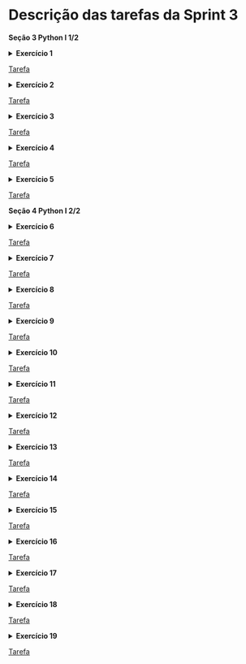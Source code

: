 # Descrição das tarefas da Sprint 3

**Seção 3 Python I 1/2**

<details>
<summary>
<b>Exercício 1</b>
</summary>

Escreva um código Python que imprime o nome e a idade do
João de 37 anos e imprime o ano em que ele completará 100 anos.

Dica: você pode ler strings digitadas no teclado utilizando a função
builtin input('mensagem'). Lembre-se de converter números para seu
respectivo tipo (int ou float) antes fazer operações aritméticas.

</details>

[Tarefa](https://github.com/telmacarvalho/programa_de_bolsas_compass/blob/main/Python/Data_%26_Analytics/Ex1.py)

<details>
<summary>
<b>Exercício 2</b>
</summary>

Escreva um código Python que verifica se os números 0, 7851
e 9 elevado na potência 3  são pares ou ímpares.
Para cada número, imprima o Par: ou Ímpar: e o número correspondente.

Exemplo de formato de saída:

Par: 2

Ímpar: 3

</details>

[Tarefa](https://github.com/telmacarvalho/programa_de_bolsas_compass/blob/main/Python/Data_%26_Analytics/Ex2.py)

<details>
<summary>
<b>Exercício 3</b>
</summary>

Escreva um código Python que imprime os números pares de 0 até 20
(incluso).

Dica: olhe a documentação da função range().
</details>

[Tarefa](https://github.com/telmacarvalho/programa_de_bolsas_compass/blob/main/Python/Data_%26_Analytics/Ex3.py)

<details>
<summary>
<b>Exercício 4</b>
</summary>

Escreva um código Python que imprime todos os números primos
de 0 até 100.

</details>

[Tarefa](https://github.com/telmacarvalho/programa_de_bolsas_compass/blob/main/Python/Data_%26_Analytics/Ex4.py)

<details>
<summary>
<b>Exercício 5</b>
</summary>

Escreva um código Python que tem 3 variáveis dia (22),
mês(10) e ano(2022) e imprime a data completa no formato a seguir:
Exemplo: 22/10/2022

</details>

[Tarefa](https://github.com/telmacarvalho/programa_de_bolsas_compass/blob/main/Python/Data_%26_Analytics/Ex5.py)


**Seção 4 Python I 2/2**

<details>
<summary>
<b>Exercício 6</b>
</summary>

Dada duas listas como as no exemplo abaixo:

a = [1, 1, 2, 3, 5, 8, 14, 21, 34, 55, 89]
b = [1, 2, 3, 4, 5, 6, 7, 8, 9, 10, 11, 12, 13, 14, 15]

Escreva um programa que retorne o que ambas as listas têm em comum
(sem repetições).
O seu programa deve funcionar para listas de qualquer tamanho.


</details>

[Tarefa](https://github.com/telmacarvalho/programa_de_bolsas_compass/blob/main/Python/Data_%26_Analytics/Ex6.py)

<details>
<summary>
<b>Exercício 7</b>
</summary>

Dada a seguinte lista:

a = [1, 4, 9, 16, 25, 36, 49, 64, 81, 100]

Faça um programa que gere uma nova lista contendo apenas números ímpares.

</details>

[Tarefa](https://github.com/telmacarvalho/programa_de_bolsas_compass/blob/main/Python/Data_%26_Analytics/Ex7.py)

<details>
<summary>
<b>Exercício 8</b>
</summary>

Verifique se cada uma das palavras da lista ['maça', 'arara', 'audio',
'radio', 'radar', 'moto'] é ou não um palíndromo.

Obs: Palíndromo é uma palavra que permanece igual se lida de traz pra frente.


</details>

[Tarefa](https://github.com/telmacarvalho/programa_de_bolsas_compass/blob/main/Python/Data_%26_Analytics/Ex8.py)

<details>
<summary>
<b>Exercício 9</b>
</summary>

Dada as listas a seguir:

primeirosNomes = ['Joao', 'Douglas', 'Lucas', 'José']
sobreNomes = ['Soares', 'Souza', 'Silveira', 'Pedreira']
idades = [19, 28, 25, 31]

Faça um programa que imprima o dados na seguinte estrutura:
"índice - primeiroNome sobreNome está com idade anos".

Exemplo:
0 - João Soares está com 19 anos

</details>

[Tarefa](https://github.com/telmacarvalho/programa_de_bolsas_compass/blob/main/Python/Data_%26_Analytics/Ex9.py)


<details>
<summary>
<b>Exercício 10</b>
</summary>

Escreva uma função que recebe uma lista e retorna uma nova lista sem
elementos duplicados. Utilize a lista a seguir para testar sua função.

['abc', 'abc', 'abc', '123', 'abc', '123', '123']

</details>

[Tarefa](https://github.com/telmacarvalho/programa_de_bolsas_compass/blob/main/Python/Data_%26_Analytics/Ex10.py)


<details>
<summary>
<b>Exercício 11</b>
</summary>

Escreva um programa que lê o conteúdo do arquivo texto arquivo_texto.txt e
imprime o seu conteúdo.

Dica: leia a documentação da função
<https://docs.python.org/3/library/functions.html#open>

</details>

[Tarefa](https://github.com/telmacarvalho/programa_de_bolsas_compass/blob/main/Python/Data_%26_Analytics/Ex11.py)


<details>
<summary>
<b>Exercício 12</b>
</summary>

Leia o arquivo person.json, faça o parsing e imprima seu conteúdo.

Dica: leia a documentação do pacote
<https://docs.python.org/3/library/json.html>

</details>

[Tarefa](https://github.com/telmacarvalho/programa_de_bolsas_compass/blob/main/Python/Data_%26_Analytics/Ex12.py)


<details>
<summary>
<b>Exercício 13</b>
</summary>

Implemente a função my_map(list, f) que recebe uma lista como primeiro
argumento e uma função como segundo argumento. Esta função aplica a função
recebida para cada valor da lista recebida e retorna o resultado em uma nova
lista.

Teste sua função com a lista de entrada [1, 2, 3, 4, 5, 6, 7, 8, 9, 10] e
com uma função que potência de 2 para cada valor.

</details>

[Tarefa](https://github.com/telmacarvalho/programa_de_bolsas_compass/blob/main/Python/Data_%26_Analytics/Ex13.py)


<details>
<summary>
<b>Exercício 14</b>
</summary>

Escreva uma função que recebe um número variável de parâmetros não nomeados
e um número variado de parâmetros nomeados e imprime o valor de cada
parâmetro recebido.

Teste sua função com os seguintes parâmetros:


(1, 3, 4, 'hello', parametro_nomeado='alguma coisa', x=20)


Teste sua função com a lista de entrada [1, 2, 3, 4, 5, 6, 7, 8, 9, 10] e
com uma função que potência de 2 para cada valor.

</details>

[Tarefa](https://github.com/telmacarvalho/programa_de_bolsas_compass/blob/main/Python/Data_%26_Analytics/Ex14.py)


<details>
<summary>
<b>Exercício 15</b>
</summary>

Implemente a classe Lampada. A classe Lâmpada recebe um booleano no seu
construtor, True se a lâmpada estiver ligada, False caso esteja desligada.

A classe Lampada possuí os seguintes métodos:

* liga(): muda o estado da lâmpada para ligada

* desliga(): muda o estado da lâmpada para desligada

* esta_ligada(): retorna verdadeiro se a lâmpada estiver ligada, falso caso
contrário

Para testar sua classe:

1. Ligue a Lampada

2. Imprima: A lâmpada está ligada? True

3. Desligue a Lampada

4. Imprima: A lâmpada ainda está ligada? False

</details>

[Tarefa](https://github.com/telmacarvalho/programa_de_bolsas_compass/blob/main/Python/Data_%26_Analytics/Ex15.py)


<details>
<summary>
<b>Exercício 16</b>
</summary>

Escreva uma função que recebe uma string de números separados por vírgula e
retorne a soma de todos eles. Depois imprima a soma dos valores.

A string deve ter valor  "1,3,4,6,10,76"
</details>

[Tarefa](https://github.com/telmacarvalho/programa_de_bolsas_compass/blob/main/Python/Data_%26_Analytics/Ex16.py)


<details>
<summary>
<b>Exercício 17</b>
</summary>

Escreva uma função que recebe como parâmetro uma lista e retorna 3 listas:
a lista recebida dividida em 3 partes iguais. Teste sua implementação com
a lista abaixo

lista = [1, 2, 3, 4, 5, 6, 7, 8, 9, 10, 11, 12]
</details>

[Tarefa](https://github.com/telmacarvalho/programa_de_bolsas_compass/blob/main/Python/Data_%26_Analytics/Ex17.py)


<details>
<summary>
<b>Exercício 18</b>
</summary>

Dado o dicionário a seguir:

speed = {'jan':47, 'feb':52, 'march':47, 'April':44, 'May':52, 'June':53,
'july':54, 'Aug':44, 'Sept':54}

Crie uma lista com todos os valores (não as chaves!) e coloque numa lista de
forma que não haja valores duplicados.

</details>

[Tarefa](https://github.com/telmacarvalho/programa_de_bolsas_compass/blob/main/Python/Data_%26_Analytics/Ex18.py)


<details>
<summary>
<b>Exercício 19</b>
</summary>

Calcule o valor mínimo, valor máximo, valor médio e a mediana da lista
gerada na célula abaixo:

Obs.: Lembrem-se, para calcular a mediana a lista deve estar ordenada!

```python
import random
# amostra aleatoriamente 50 números do intervalo 0...500
random_list = random.sample(range(500),50)
```

Use as variáveis abaixo para representar cada operação matemática
</details>

[Tarefa](https://github.com/telmacarvalho/programa_de_bolsas_compass/blob/main/Python/Data_%26_Analytics/Ex19.py)
